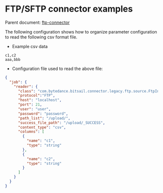 # FTP/SFTP connector examples

Parent document: [ftp-connector](./ftp.md)

The following configuration shows how to organize parameter configuration to read the following csv format file.

- Example csv data

```csv
c1,c2
aaa,bbb
```

- Configuration file used to read the above file:

```json
{
  "job": {
    "reader": {
      "class": "com.bytedance.bitsail.connector.legacy.ftp.source.FtpInputFormat",
      "protocol":"FTP",
      "host": "localhost",
      "port": 21,
      "user": "user",
      "password": "password",
      "path_list": "/upload/",
      "success_file_path": "/upload/_SUCCESS",
      "content_type": "csv",
      "columns": [
        {
          "name": "c1",
          "type": "string"
        },
        {
          "name": "c2",
          "type": "string"
        }
      ]
    }
  }
}
```
